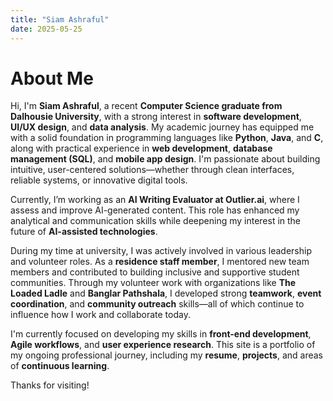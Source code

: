 ```yaml
---
title: "Siam Ashraful"
date: 2025-05-25
---
```


# About Me

Hi, I'm **Siam Ashraful**, a recent **Computer Science graduate from Dalhousie University**, with a strong interest in **software development**, **UI/UX design**, and **data analysis**. My academic journey has equipped me with a solid foundation in programming languages like **Python**, **Java**, and **C**, along with practical experience in **web development**, **database management (SQL)**, and **mobile app design**. I'm passionate about building intuitive, user-centered solutions—whether through clean interfaces, reliable systems, or innovative digital tools.

Currently, I’m working as an **AI Writing Evaluator at Outlier.ai**, where I assess and improve AI-generated content. This role has enhanced my analytical and communication skills while deepening my interest in the future of **AI-assisted technologies**.

During my time at university, I was actively involved in various leadership and volunteer roles. As a **residence staff member**, I mentored new team members and contributed to building inclusive and supportive student communities. Through my volunteer work with organizations like **The Loaded Ladle** and **Banglar Pathshala**, I developed strong **teamwork**, **event coordination**, and **community outreach** skills—all of which continue to influence how I work and collaborate today.

I'm currently focused on developing my skills in **front-end development**, **Agile workflows**, and **user experience research**. This site is a portfolio of my ongoing professional journey, including my **resume**, **projects**, and areas of **continuous learning**.

Thanks for visiting!
